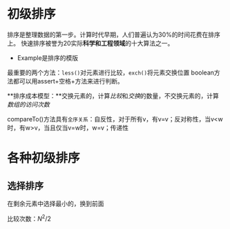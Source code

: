 # 初级排序
排序是整理数据的第一步。计算时代早期，人们普遍认为30%的时间花费在排序上。
快速排序被誉为20实际**科学和工程领域**的十大算法之一。

- Example是排序的模版

最重要的两个方法：`less()`对元素进行比较，`exch()`将元素交换位置
boolean方法都可以用assert+空格+方法来进行判断。

**排序成本模型：**交换元素的，计算*比较*和*交换*的数量，不交换元素的，计算*数组的访问次数*

compareTo()方法具有`全序关系`：自反性，对于所有v，有v=v；反对称性，当v<w时，有w>v，当且仅当v=w时，w=v；传递性

# 各种初级排序
## 选择排序
在剩余元素中选择最小的，换到前面

比较次数：$N^2/2$



